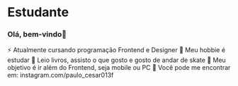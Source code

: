 # Estudante

### Olá, bem-vindo👋

⚡  Atualmente cursando programação Frontend e Designer
🔭  Meu hobbie é estudar
💬  Leio livros, assisto o que gosto e gosto de andar de skate 
🎯  Meu objetivo é ir além do Frontend, seja mobile ou PC
👀  Você pode me encontrar em: instagram.com/paulo_cesar013f
